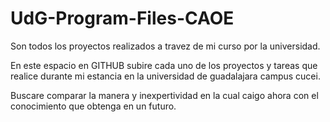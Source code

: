 # UdG-Program-Files-CAOE
Son todos los proyectos realizados a travez de mi curso por la universidad.

En este espacio en GITHUB subire cada uno de los proyectos y tareas que realice durante mi estancia en la universidad de guadalajara campus cucei.

Buscare comparar la manera y inexpertividad en la cual caigo ahora con el conocimiento que obtenga en un futuro.


